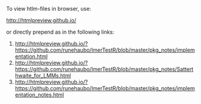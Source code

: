 To view htlm-files in browser, use:

<http://htmlpreview.github.io/>

or directly prepend as in the following links:

1. <http://htmlpreview.github.io/?https://github.com/runehaubo/lmerTestR/blob/master/pkg_notes/implementation.html>
1. <http://htmlpreview.github.io/?https://github.com/runehaubo/lmerTestR/blob/master/pkg_notes/Satterthwaite_for_LMMs.html>
1. <http://htmlpreview.github.io/?https://github.com/runehaubo/lmerTestR/blob/master/pkg_notes/implementation_notes.html>
